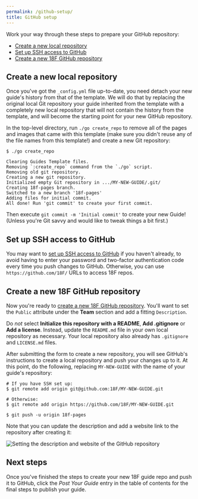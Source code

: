 ```yaml
---
permalink: /github-setup/
title: GitHub setup
---
```

Work your way through these steps to prepare your GitHub repository:

- [Create a new local repository](#create-local-repo)
- [Set up SSH access to GitHub](#set-up-ssh)
- [Create a new 18F GitHub repository](#create-18f-repo)

## <a name="create-local-repo"></a>Create a new local repository

Once you've got the `_config.yml` file up-to-date, you need detach your new
guide's history from that of the template. We will do that by replacing the
original local Git repository your guide inherited from the template with a
completely new local repository that will not contain the history from the
template, and will become the starting point for your new GitHub repository.

In the top-level directory, run `./go create_repo` to remove all of the pages
and images that came with this template (make sure you didn't reuse any of the
file names from this template!) and create a new Git repository:

```
$ ./go create_repo

Clearing Guides Template files.
Removing `:create_repo` command from the `./go` script.
Removing old git repository.
Creating a new git repository.
Initialized empty Git repository in .../MY-NEW-GUIDE/.git/
Creating 18f-pages branch.
Switched to a new branch '18f-pages'
Adding files for initial commit.
All done! Run 'git commit' to create your first commit.
```

Then execute `git commit -m 'Initial commit'` to create your new Guide!
(Unless you're Git savvy and would like to tweak things a bit first.)

## <a name="set-up-ssh"></a>Set up SSH access to GitHub

You may want to [set up SSH access to
GitHub](https://help.github.com/articles/generating-ssh-keys/) if you haven't
already, to avoid having to enter your password and two-factor authentication
code every time you push changes to GitHub. Otherwise, you can use
`https://github.com/18F/` URLs to access 18F repos.

## <a name="create-18f-repo"></a>Create a new 18F GitHub repository

Now you're ready to [create a new 18F GitHub
repository](https://github.com/organizations/18F/repositories/new). You'll
want to set the `Public` attribute under the **Team** section and add a
fitting `Description`.

Do _not_ select **Initialize this repository with a README**, **Add
.gitignore** or **Add a license**. Instead, update the `README.md` file in
your own local repository as necessary. Your local repository also already has
`.gitignore` and `LICENSE.md` files.

After submitting the form to create a new repository, you will see GitHub's
instructions to create a local repository and push your changes up to it. At
this point, do the following, replacing `MY-NEW-GUIDE` with the name of your
guide's repository:

```
# If you have SSH set up:
$ git remote add origin git@github.com:18F/MY-NEW-GUIDE.git

# Otherwise:
$ git remote add origin https://github.com/18F/MY-NEW-GUIDE.git

$ git push -u origin 18f-pages
```

Note that you can update the description and add a website link to the
repository after creating it:

<img src="{{site.baseurl}}/images/description.png" alt="Setting the
description and website of the GitHub repository">

## Next steps

Once you've finished the steps to create your new 18F guide repo and push it
to GitHub, click the _Post Your Guide_ entry in the table of contents for the
final steps to publish your guide.
